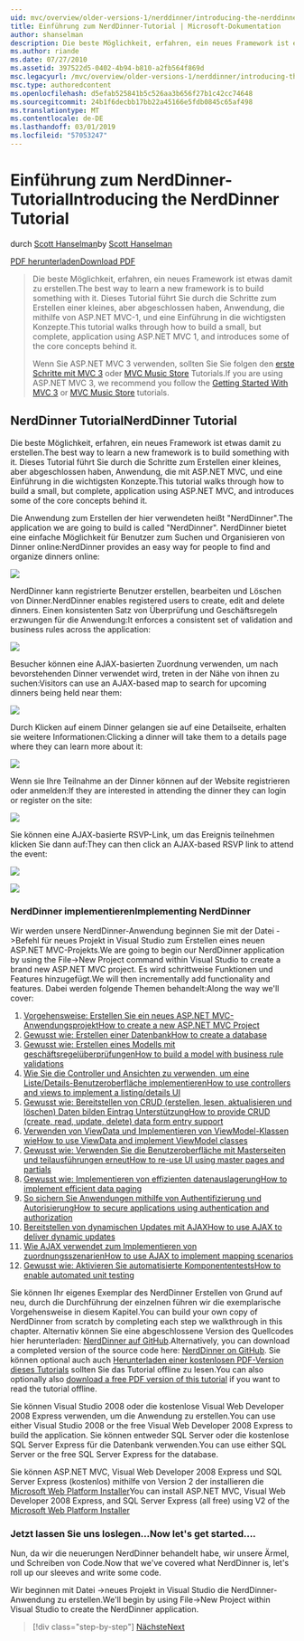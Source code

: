 ```yaml
---
uid: mvc/overview/older-versions-1/nerddinner/introducing-the-nerddinner-tutorial
title: Einführung zum NerdDinner-Tutorial | Microsoft-Dokumentation
author: shanselman
description: Die beste Möglichkeit, erfahren, ein neues Framework ist etwas damit zu erstellen. In diesem Tutorial erläutert, wie Sie eine kleine, aber abgeschlossen ist,-Anwendung, die mithilfe von P.NET-Konfiguration erstellen...
ms.author: riande
ms.date: 07/27/2010
ms.assetid: 397522d5-0402-4b94-b810-a2fb564f869d
msc.legacyurl: /mvc/overview/older-versions-1/nerddinner/introducing-the-nerddinner-tutorial
msc.type: authoredcontent
ms.openlocfilehash: d5efab525841b5c526aa3b656f27b1c42cc74648
ms.sourcegitcommit: 24b1f6decbb17bb22a45166e5fdb0845c65af498
ms.translationtype: MT
ms.contentlocale: de-DE
ms.lasthandoff: 03/01/2019
ms.locfileid: "57053247"
---
```

<a name="introducing-the-nerddinner-tutorial"></a><span data-ttu-id="12814-104">Einführung zum NerdDinner-Tutorial</span><span class="sxs-lookup"><span data-stu-id="12814-104">Introducing the NerdDinner Tutorial</span></span>
====================
<span data-ttu-id="12814-105">durch [Scott Hanselman](https://github.com/shanselman)</span><span class="sxs-lookup"><span data-stu-id="12814-105">by [Scott Hanselman](https://github.com/shanselman)</span></span>

[<span data-ttu-id="12814-106">PDF herunterladen</span><span class="sxs-lookup"><span data-stu-id="12814-106">Download PDF</span></span>](http://aspnetmvcbook.s3.amazonaws.com/aspnetmvc-nerdinner_v1.pdf)

> <span data-ttu-id="12814-107">Die beste Möglichkeit, erfahren, ein neues Framework ist etwas damit zu erstellen.</span><span class="sxs-lookup"><span data-stu-id="12814-107">The best way to learn a new framework is to build something with it.</span></span> <span data-ttu-id="12814-108">Dieses Tutorial führt Sie durch die Schritte zum Erstellen einer kleines, aber abgeschlossen haben, Anwendung, die mithilfe von ASP.NET MVC-1, und eine Einführung in die wichtigsten Konzepte.</span><span class="sxs-lookup"><span data-stu-id="12814-108">This tutorial walks through how to build a small, but complete, application using ASP.NET MVC 1, and introduces some of the core concepts behind it.</span></span>
> 
> <span data-ttu-id="12814-109">Wenn Sie ASP.NET MVC 3 verwenden, sollten Sie Sie folgen den [erste Schritte mit MVC 3](../../older-versions/getting-started-with-aspnet-mvc3/cs/intro-to-aspnet-mvc-3.md) oder [MVC Music Store](../../older-versions/mvc-music-store/mvc-music-store-part-1.md) Tutorials.</span><span class="sxs-lookup"><span data-stu-id="12814-109">If you are using ASP.NET MVC 3, we recommend you follow the [Getting Started With MVC 3](../../older-versions/getting-started-with-aspnet-mvc3/cs/intro-to-aspnet-mvc-3.md) or [MVC Music Store](../../older-versions/mvc-music-store/mvc-music-store-part-1.md) tutorials.</span></span>


## <a name="nerddinner-tutorial"></a><span data-ttu-id="12814-110">NerdDinner Tutorial</span><span class="sxs-lookup"><span data-stu-id="12814-110">NerdDinner Tutorial</span></span>

<span data-ttu-id="12814-111">Die beste Möglichkeit, erfahren, ein neues Framework ist etwas damit zu erstellen.</span><span class="sxs-lookup"><span data-stu-id="12814-111">The best way to learn a new framework is to build something with it.</span></span> <span data-ttu-id="12814-112">Dieses Tutorial führt Sie durch die Schritte zum Erstellen einer kleines, aber abgeschlossen haben, Anwendung, die mit ASP.NET MVC, und eine Einführung in die wichtigsten Konzepte.</span><span class="sxs-lookup"><span data-stu-id="12814-112">This tutorial walks through how to build a small, but complete, application using ASP.NET MVC, and introduces some of the core concepts behind it.</span></span>

<span data-ttu-id="12814-113">Die Anwendung zum Erstellen der hier verwendeten heißt "NerdDinner".</span><span class="sxs-lookup"><span data-stu-id="12814-113">The application we are going to build is called "NerdDinner".</span></span> <span data-ttu-id="12814-114">NerdDinner bietet eine einfache Möglichkeit für Benutzer zum Suchen und Organisieren von Dinner online:</span><span class="sxs-lookup"><span data-stu-id="12814-114">NerdDinner provides an easy way for people to find and organize dinners online:</span></span>

![](introducing-the-nerddinner-tutorial/_static/image1.png)

<span data-ttu-id="12814-115">NerdDinner kann registrierte Benutzer erstellen, bearbeiten und Löschen von Dinner.</span><span class="sxs-lookup"><span data-stu-id="12814-115">NerdDinner enables registered users to create, edit and delete dinners.</span></span> <span data-ttu-id="12814-116">Einen konsistenten Satz von Überprüfung und Geschäftsregeln erzwungen für die Anwendung:</span><span class="sxs-lookup"><span data-stu-id="12814-116">It enforces a consistent set of validation and business rules across the application:</span></span>

![](introducing-the-nerddinner-tutorial/_static/image2.png)

<span data-ttu-id="12814-117">Besucher können eine AJAX-basierten Zuordnung verwenden, um nach bevorstehenden Dinner verwendet wird, treten in der Nähe von ihnen zu suchen:</span><span class="sxs-lookup"><span data-stu-id="12814-117">Visitors can use an AJAX-based map to search for upcoming dinners being held near them:</span></span>

![](introducing-the-nerddinner-tutorial/_static/image3.png)

<span data-ttu-id="12814-118">Durch Klicken auf einem Dinner gelangen sie auf eine Detailseite, erhalten sie weitere Informationen:</span><span class="sxs-lookup"><span data-stu-id="12814-118">Clicking a dinner will take them to a details page where they can learn more about it:</span></span>

![](introducing-the-nerddinner-tutorial/_static/image4.png)

<span data-ttu-id="12814-119">Wenn sie Ihre Teilnahme an der Dinner können auf der Website registrieren oder anmelden:</span><span class="sxs-lookup"><span data-stu-id="12814-119">If they are interested in attending the dinner they can login or register on the site:</span></span>

![](introducing-the-nerddinner-tutorial/_static/image5.png)

<span data-ttu-id="12814-120">Sie können eine AJAX-basierte RSVP-Link, um das Ereignis teilnehmen klicken Sie dann auf:</span><span class="sxs-lookup"><span data-stu-id="12814-120">They can then click an AJAX-based RSVP link to attend the event:</span></span>

![](introducing-the-nerddinner-tutorial/_static/image6.png)

![](introducing-the-nerddinner-tutorial/_static/image7.png)

### <a name="implementing-nerddinner"></a><span data-ttu-id="12814-121">NerdDinner implementieren</span><span class="sxs-lookup"><span data-stu-id="12814-121">Implementing NerdDinner</span></span>

<span data-ttu-id="12814-122">Wir werden unsere NerdDinner-Anwendung beginnen Sie mit der Datei -&gt;Befehl für neues Projekt in Visual Studio zum Erstellen eines neuen ASP.NET MVC-Projekts.</span><span class="sxs-lookup"><span data-stu-id="12814-122">We are going to begin our NerdDinner application by using the File-&gt;New Project command within Visual Studio to create a brand new ASP.NET MVC project.</span></span> <span data-ttu-id="12814-123">Es wird schrittweise Funktionen und Features hinzugefügt.</span><span class="sxs-lookup"><span data-stu-id="12814-123">We will then incrementally add functionality and features.</span></span> <span data-ttu-id="12814-124">Dabei werden folgende Themen behandelt:</span><span class="sxs-lookup"><span data-stu-id="12814-124">Along the way we'll cover:</span></span>

1. [<span data-ttu-id="12814-125">Vorgehensweise: Erstellen Sie ein neues ASP.NET MVC-Anwendungsprojekt</span><span class="sxs-lookup"><span data-stu-id="12814-125">How to create a new ASP.NET MVC Project</span></span>](# "Erstellen eines neuen ASP.NET MVC-Projekts")
2. [<span data-ttu-id="12814-126">Gewusst wie: Erstellen einer Datenbank</span><span class="sxs-lookup"><span data-stu-id="12814-126">How to create a database</span></span>](# "erstellen Sie eine Datenbank")
3. [<span data-ttu-id="12814-127">Gewusst wie: Erstellen eines Modells mit geschäftsregelüberprüfungen</span><span class="sxs-lookup"><span data-stu-id="12814-127">How to build a model with business rule validations</span></span>](# "Erstellen eines Modells mit Geschäftsregelüberprüfungen")
4. [<span data-ttu-id="12814-128">Wie Sie die Controller und Ansichten zu verwenden, um eine Liste/Details-Benutzeroberfläche implementieren</span><span class="sxs-lookup"><span data-stu-id="12814-128">How to use controllers and views to implement a listing/details UI</span></span>](# "verwenden Controller und Ansichten zum Implementieren einer Auflistungs-/Detailbenutzeroberfläche")
5. <span data-ttu-id="12814-129">[Gewusst wie: Bereitstellen von CRUD (erstellen, lesen, aktualisieren und löschen) Daten bilden Eintrag Unterstützung](# "bieten CRUD (Create, Read, Update, Delete) Daten Formular Eingabe unterstützt")</span><span class="sxs-lookup"><span data-stu-id="12814-129">[How to provide CRUD (create, read, update, delete) data form entry support](# "Provide CRUD (Create, Read, Update, Delete) Data Form Entry Support")</span></span>
6. [<span data-ttu-id="12814-130">Verwenden von ViewData und Implementieren von ViewModel-Klassen wie</span><span class="sxs-lookup"><span data-stu-id="12814-130">How to use ViewData and implement ViewModel classes</span></span>](# "Verwenden von ViewData und Implementieren von ViewModel-Klassen")
7. [<span data-ttu-id="12814-131">Gewusst wie: Verwenden Sie die Benutzeroberfläche mit Masterseiten und teilausführungen erneut</span><span class="sxs-lookup"><span data-stu-id="12814-131">How to re-use UI using master pages and partials</span></span>](# "Wiederverwenden von UI mithilfe von Masterseiten und Teilausführungen")
8. [<span data-ttu-id="12814-132">Gewusst wie: Implementieren von effizienten datenauslagerung</span><span class="sxs-lookup"><span data-stu-id="12814-132">How to implement efficient data paging</span></span>](# "implementieren effizient Daten Paging")
9. [<span data-ttu-id="12814-133">So sichern Sie Anwendungen mithilfe von Authentifizierung und Autorisierung</span><span class="sxs-lookup"><span data-stu-id="12814-133">How to secure applications using authentication and authorization</span></span>](# "sichere Anwendungen mithilfe von Authentifizierung und Autorisierung")
10. [<span data-ttu-id="12814-134">Bereitstellen von dynamischen Updates mit AJAX</span><span class="sxs-lookup"><span data-stu-id="12814-134">How to use AJAX to deliver dynamic updates</span></span>](# "AJAX zu übermitteln, dynamische Updates verwenden")
11. [<span data-ttu-id="12814-135">Wie AJAX verwendet zum Implementieren von zuordnungsszenarien</span><span class="sxs-lookup"><span data-stu-id="12814-135">How to use AJAX to implement mapping scenarios</span></span>](# "AJAX verwenden, zum Implementieren von Zuordnungsszenarien")
12. [<span data-ttu-id="12814-136">Gewusst wie: Aktivieren Sie automatisierte Komponententests</span><span class="sxs-lookup"><span data-stu-id="12814-136">How to enable automated unit testing</span></span>](# "automatisierte Komponententests aktivieren")

<span data-ttu-id="12814-137">Sie können Ihr eigenes Exemplar des NerdDinner Erstellen von Grund auf neu, durch die Durchführung der einzelnen führen wir die exemplarische Vorgehensweise in diesem Kapitel.</span><span class="sxs-lookup"><span data-stu-id="12814-137">You can build your own copy of NerdDinner from scratch by completing each step we walkthrough in this chapter.</span></span> <span data-ttu-id="12814-138">Alternativ können Sie eine abgeschlossene Version des Quellcodes hier herunterladen: [NerdDinner auf GitHub](https://github.com/AspNetMVPSamples/NerdDinner).</span><span class="sxs-lookup"><span data-stu-id="12814-138">Alternatively, you can download a completed version of the source code here: [NerdDinner on GitHub](https://github.com/AspNetMVPSamples/NerdDinner).</span></span> <span data-ttu-id="12814-139">Sie können optional auch auch [Herunterladen einer kostenlosen PDF-Version dieses Tutorials](http://aspnetmvcbook.s3.amazonaws.com/aspnetmvc-nerdinner_v1.pdf) sollten Sie das Tutorial offline zu lesen.</span><span class="sxs-lookup"><span data-stu-id="12814-139">You can also optionally also [download a free PDF version of this tutorial](http://aspnetmvcbook.s3.amazonaws.com/aspnetmvc-nerdinner_v1.pdf) if you want to read the tutorial offline.</span></span>

<span data-ttu-id="12814-140">Sie können Visual Studio 2008 oder die kostenlose Visual Web Developer 2008 Express verwenden, um die Anwendung zu erstellen.</span><span class="sxs-lookup"><span data-stu-id="12814-140">You can use either Visual Studio 2008 or the free Visual Web Developer 2008 Express to build the application.</span></span> <span data-ttu-id="12814-141">Sie können entweder SQL Server oder die kostenlose SQL Server Express für die Datenbank verwenden.</span><span class="sxs-lookup"><span data-stu-id="12814-141">You can use either SQL Server or the free SQL Server Express for the database.</span></span>

<span data-ttu-id="12814-142">Sie können ASP.NET MVC, Visual Web Developer 2008 Express und SQL Server Express (kostenlos) mithilfe von Version 2 der installieren die [Microsoft Web Platform Installer](https://www.microsoft.com/web/downloads/platform.aspx)</span><span class="sxs-lookup"><span data-stu-id="12814-142">You can install ASP.NET MVC, Visual Web Developer 2008 Express, and SQL Server Express (all free) using V2 of the [Microsoft Web Platform Installer](https://www.microsoft.com/web/downloads/platform.aspx)</span></span>

### <a name="now-lets-get-started"></a><span data-ttu-id="12814-143">Jetzt lassen Sie uns loslegen...</span><span class="sxs-lookup"><span data-stu-id="12814-143">Now let's get started....</span></span>

<span data-ttu-id="12814-144">Nun, da wir die neuerungen NerdDinner behandelt habe, wir unsere Ärmel, und Schreiben von Code.</span><span class="sxs-lookup"><span data-stu-id="12814-144">Now that we've covered what NerdDinner is, let's roll up our sleeves and write some code.</span></span>

<span data-ttu-id="12814-145">Wir beginnen mit Datei -&gt;neues Projekt in Visual Studio die NerdDinner-Anwendung zu erstellen.</span><span class="sxs-lookup"><span data-stu-id="12814-145">We'll begin by using File-&gt;New Project within Visual Studio to create the NerdDinner application.</span></span>

> [!div class="step-by-step"]
> [<span data-ttu-id="12814-146">Nächste</span><span class="sxs-lookup"><span data-stu-id="12814-146">Next</span></span>](create-a-new-aspnet-mvc-project.md)
